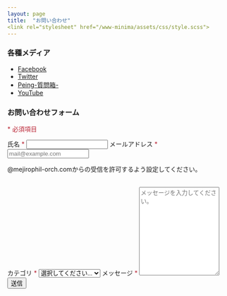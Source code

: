 ```yaml
---
layout: page
title:  "お問い合わせ"
<link rel="stylesheet" href="/www-minima/assets/css/style.scss">
---
```


### 各種メディア
* <a target="_blank" rel="noopener" href="https://www.facebook.com/MPOsince2018/">Facebook</a>
* <a target="_blank" rel="noopener" href="https://twitter.com/MPOsince2018">Twitter</a>
* <a target="_blank" rel="noopener" href="https://peing.net/mposince2018">Peing-質問箱-</a>
* <a target="_blank" rel="noopener" href="https://www.youtube.com/channel/UCtf03ktbP1GfXjeept8sdNA">YouTube</a>

### お問い合わせフォーム

<p><span style="color:#ba2636">*&nbsp;必須項目</span> </p>
<script type="text/javascript">
    var submitted = false;
    var currentURL = window.location.href;
</script>
<iframe name="hidden_iframe" id="hidden_iframe" style="display:none;" onload="if(submitted) {window.location='/thanks';}"></iframe>
  <form action="https://docs.google.com/forms/d/e/1FAIpQLSfjC7mv9Pj6ybPoUfC3zxa5ZNwM9gAgrmjryu3poRggTxMbyA/formResponse" target="hidden_iframe" onsubmit="submitted=true;">
    <label for="userName">氏名<span style="color:#ba2636">&nbsp;*</span></label>
      <input type="text" id="userName" name="entry.1912182567" placeholder="" required>
    <label for="email">メールアドレス<span style="color:#ba2636">&nbsp;*</span></label>
        <input type="email" id="email" name="entry.150345241" placeholder="mail@example.com" required>
        <p>@mejirophil-orch.comからの受信を許可するよう設定してください。</p><br>
    <label for="category">カテゴリ<span style="color:#ba2636">&nbsp;*</span></label>
        <select id="contactType" name="entry.1654052070" required>
            <option value="">選択してください...</option>
            <option value="演奏会">演奏会</option>
            <option value="入団希望・相談">入団希望・相談</option>
            <option value="演奏依頼">演奏依頼</option>
            <option value="チラシ挟込">チラシ挟込</option>
            <option value="その他">その他</option>
      </select>
    <label for="content">メッセージ<span style="color:#ba2636">&nbsp;*</span></label>
      <textarea id="content" name="entry.780349072" style="height:200px" placeholder="メッセージを入力してください。" required></textarea>
    <input type="submit" value="送信">
</form>
